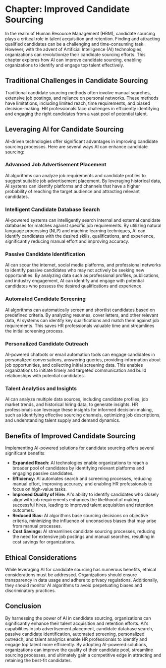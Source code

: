Chapter: Improved Candidate Sourcing
====================================

In the realm of Human Resource Management (HRM), candidate sourcing plays a critical role in talent acquisition and retention. Finding and attracting qualified candidates can be a challenging and time-consuming task. However, with the advent of Artificial Intelligence (AI) technologies, organizations can revolutionize their candidate sourcing efforts. This chapter explores how AI can improve candidate sourcing, enabling organizations to identify and engage top talent effectively.

Traditional Challenges in Candidate Sourcing
--------------------------------------------

Traditional candidate sourcing methods often involve manual searches, extensive job postings, and reliance on personal networks. These methods have limitations, including limited reach, time requirements, and biased decision-making. HR professionals face challenges in efficiently identifying and engaging the right candidates from a vast pool of potential talent.

Leveraging AI for Candidate Sourcing
------------------------------------

AI-driven technologies offer significant advantages in improving candidate sourcing processes. Here are several ways AI can enhance candidate sourcing:

### Advanced Job Advertisement Placement

AI algorithms can analyze job requirements and candidate profiles to suggest suitable job advertisement placement. By leveraging historical data, AI systems can identify platforms and channels that have a higher probability of reaching the target audience and attracting relevant candidates.

### Intelligent Candidate Database Search

AI-powered systems can intelligently search internal and external candidate databases for matches against specific job requirements. By utilizing natural language processing (NLP) and machine learning techniques, AI can identify candidates with the desired skills, qualifications, and experience, significantly reducing manual effort and improving accuracy.

### Passive Candidate Identification

AI can scour the internet, social media platforms, and professional networks to identify passive candidates who may not actively be seeking new opportunities. By analyzing data such as professional profiles, publications, and industry engagement, AI can identify and engage with potential candidates who possess the desired qualifications and experience.

### Automated Candidate Screening

AI algorithms can automatically screen and shortlist candidates based on predefined criteria. By analyzing resumes, cover letters, and other relevant data, AI systems can identify key qualifications and match them against job requirements. This saves HR professionals valuable time and streamlines the initial screening process.

### Personalized Candidate Outreach

AI-powered chatbots or email automation tools can engage candidates in personalized conversations, answering queries, providing information about job opportunities, and collecting initial screening data. This enables organizations to initiate timely and targeted communication and build relationships with potential candidates.

### Talent Analytics and Insights

AI can analyze multiple data sources, including candidate profiles, job market trends, and historical hiring data, to generate insights. HR professionals can leverage these insights for informed decision-making, such as identifying effective sourcing channels, optimizing job descriptions, and understanding talent supply and demand dynamics.

Benefits of Improved Candidate Sourcing
---------------------------------------

Implementing AI-powered solutions for candidate sourcing offers several significant benefits:

* **Expanded Reach:** AI technologies enable organizations to reach a broader pool of candidates by identifying relevant platforms and engaging passive candidates.
* **Efficiency:** AI automates search and screening processes, reducing manual effort, improving accuracy, and enabling HR professionals to focus on high-value tasks.
* **Improved Quality of Hire:** AI's ability to identify candidates who closely align with job requirements enhances the likelihood of making successful hires, leading to improved talent acquisition and retention outcomes.
* **Reduced Bias:** AI algorithms base sourcing decisions on objective criteria, minimizing the influence of unconscious biases that may arise from manual processes.
* **Cost Savings:** AI streamlines candidate sourcing processes, reducing the need for extensive job postings and manual searches, resulting in cost savings for organizations.

Ethical Considerations
----------------------

While leveraging AI for candidate sourcing has numerous benefits, ethical considerations must be addressed. Organizations should ensure transparency in data usage and adhere to privacy regulations. Additionally, they should monitor AI algorithms to avoid perpetuating biases and discriminatory practices.

Conclusion
----------

By harnessing the power of AI in candidate sourcing, organizations can significantly enhance their talent acquisition and retention efforts. AI's capabilities in job advertisement placement, candidate database search, passive candidate identification, automated screening, personalized outreach, and talent analytics enable HR professionals to identify and engage top talent more efficiently. By adopting AI-powered solutions, organizations can improve the quality of their candidate pool, streamline sourcing processes, and ultimately gain a competitive edge in attracting and retaining the best-fit candidates.
